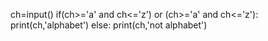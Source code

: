 ch=input()
if(ch>='a' and ch<='z') or (ch>='a' and ch<='z'):
    print(ch,'alphabet')
else:
    print(ch,'not alphabet')
